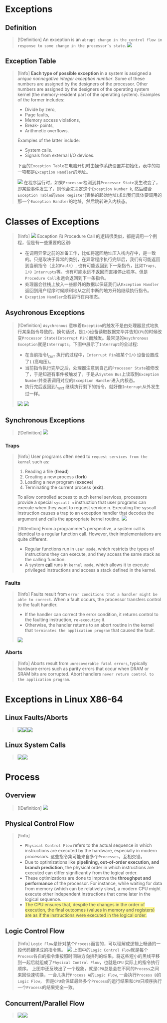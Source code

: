 # Exceptions
## Definition
> [!Definition]
> An exception is an `abrupt change in the control flow in response to some change in the processor’s state`.
> ![](Exceptions&Processes.assets/image-20231024152705741.png)
> 

## Exception Table
> [!info]
> **Each type of possible exception** in a system is assigned a *unique nonnegative integer exception number*. Some of these numbers are assigned by the designers of the processor. Other numbers are assigned by the designers of the operating system kernel (the memory-resident part of the operating system). 
> Examples of the former includes:
> - Divide by zero, 
> - Page faults, 
> - Memory access violations, 
> - Break- points,
> - Arithmetic overflows. 
> 
> Examples of the latter include:
> - System calls.
> - Signals from external I/O devices.
> 
> 下面的`Exception Table`在电脑开机时由操作系统设置并初始化，表中的每一项都是`Exception Handler`的地址。
>
> ![](Exceptions&Processes.assets/image-20231024152849399.png)
> 在程序运行时，如果`Processor`检测到其`Processor State`发生改变了，即某些事件发生了，则他会先决定这个`Exception Number k`, 然后结合`Exception Table`的`Base Register`(表格的起始地址)求出我们具体要调用的那一个`Exception Handler`的地址，然后跳转进入内核态。



# Classes of Exceptions
> [!info]
> ![](Exceptions&Processes.assets/image-20231024154608382.png)
> Exception 和 Procedure Call 的逻辑很类似，都是调用一个例程，但是有一些重要的区别:
> - 在调用异常之前的准备工作，比如将返回地址压入栈内存中，是一致的。只是取决于异常的类别，在异常程序执行完毕后，我们有可能返回到当前指令（比如`Fault`）, 也有可能返回到下一条指令，比如`Traps, I/O Interrupts`等。也有可能永远不返回而直接停止程序。但是`Procedure Call`永远会返回到下一条指令。
> - 处理器会往栈上放入一些额外的数据以保证我们从`Exception Handler`返回到用户程序时候顺利地从之前中断的地方开始继续执行指令。
> - `Exception Handler`全程运行在内核态。


## Asychronous Exceptions
> [!Definition]
> `Asychronous` 意味着`Exception`的触发不是由处理器显式地执行某条指令导致的。换句话说，是`I/O`设备读取数据完毕并告知`CPU`的时候改变`Processor State(Interrupt Pin)`而触发。最常见的`Asychronous Exception`就是`Interrupts`。下图中展示了`Interrupt`的全过程:
> - 在当前指令$I_{curr}$ 执行的过程中，`Interrupt Pin`被某个`I/O` 设备设置成了`1` (高电压)。
> - 当前指令执行完毕之后，处理器注意到自己的`Processor State`被修改了，于是知道有事件被触发了，于是从`System Bus`上读取到`Exception Number`并查表调用对应的`Exception Handler`进入内核态。
> - 执行完后返回到$I_{next}$ 继续执行剩下的指令，就好像`Interrupt`从外发生过一样。
>
> ![](Exceptions&Processes.assets/image-20231024155042029.png)
> ![](Exceptions&Processes.assets/image-20231024155412189.png)


## Synchronous Exceptions
> [!Definition]
> ![](Exceptions&Processes.assets/image-20231024155845334.png)



### Traps
> [!info]
> User programs often need to `request services from the kernel` such as:
> 1. Reading a file (**fread**)
> 2. Creating a new process (**fork**)
> 3. Loading a new program (**execve**) 
> 4. Terminating the current process (**exit**). 
> 
> To allow controlled access to such kernel services, processors provide a special `syscall n` instruction that user programs can execute when they want to request service n. Executing the syscall instruction causes a trap to an exception handler that decodes the argument and calls the appropriate kernel routine. 
> ![](Exceptions&Processes.assets/image-20231024160111021.png)

> [!Attention]
> From a programmer’s perspective, a system call is identical to a regular function call. However, their implementations are quite different. 
> - Regular functions run in `user mode`, which restricts the types of instructions they can execute, and they access the same stack as the calling function. 
> - A system [call](CALL.md) runs in `kernel mode`, which allows it to execute privileged instructions and access a stack defined in the kernel. 







### Faults
> [!info]
> Faults result from `error conditions that a handler might be able to correct`. When a fault occurs, the processor transfers control to the fault handler. 
> - If the handler can correct the error condition, it returns control to the faulting instruction, `re-executing` it. 
> - Otherwise, the handler returns to an abort routine in the kernel that `terminates the application program` that caused the fault. 
> 
> ![](Exceptions&Processes.assets/image-20231024164357716.png)



### Aborts
> [!info]
> Aborts result from `unrecoverable fatal errors`, typically hardware errors such as parity errors that occur when DRAM or SRAM bits are corrupted. 
> Abort handlers `never return control to the application program`.




# Exceptions in Linux X86-64 
## Linux Faults/Aborts
> ![](Exceptions&Processes.assets/image-20231024171337871.png)![](Exceptions&Processes.assets/image-20231024171351796.png)![](Exceptions&Processes.assets/image-20231024171357550.png)




## Linux System Calls
> ![](Exceptions&Processes.assets/image-20231024171258828.png)![](Exceptions&Processes.assets/image-20231024171317581.png)



# Process
## Overview
> [!Definition]
> ![](Exceptions&Processes.assets/image-20231024171753323.png)



## Physical Control Flow
> [!info]
> - `Physical Control Flow` refers to the actual sequence in which instructions are executed by the hardware, especially in modern processors. 这些指令集可能来自多个`Processes`，互相交错。
> - Due to optimizations like **pipelining, out-of-order execution, and branch prediction**, the physical order in which instructions are executed can differ significantly from the logical order. 
> - These optimizations are done to improve the **throughput and performance** of the processor. For instance, while waiting for data from memory (which can be relatively slow), a modern CPU might execute other independent instructions that come later in the logical sequence.
> - <span style="background:#fff88f">The CPU ensures that, despite the changes in the order of execution, the final outcomes (values in memory and registers) are as if the instructions were executed in the logical order.</span>


## Logic Control Flow
> [!info]
> `Logic Flow`是针对某个`Process`而言的，可以理解成逻辑上畅通的一段代码翻译成的指令集。
> ![](Exceptions&Processes.assets/image-20231025100933917.png)
> 上图中的`Logic Control Flow`就是每个`Process`各自的指令集按照时间轴方向排列的结果。将这些短小的黑线平移到一起后就组成了`Physical Control Flow`，也就是`CPU` 实际上的指令执行顺序。
> 上图中还反映出了一个现象，就是`CPU`总是会在不同的`Process`之间来回快速切换，一会儿执行`Process A`的`Logic Flow`, 一会执行`Process B`的`Logic Flow`， 但是`CPU`会保证最终多个`Process`的运行结果和`CPU`只顺序执行一个`Process`的结果完全一致。



## Concurrent/Parallel Flow
> ![](Exceptions&Processes.assets/image-20231024185728801.png)![](Exceptions&Processes.assets/image-20231024190020373.png)




